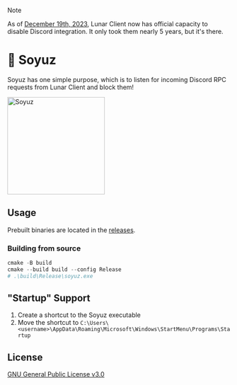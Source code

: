 > [!NOTE]
> As of [December 19th, 2023](https://www.lunarclient.com/news/how-to-use-the-new-lunar-client-launcher), Lunar Client now has official capacity to disable Discord integration. It only took them nearly 5 years, but it's there.

# 🚀 Soyuz

Soyuz has one simple purpose, which is to listen for incoming Discord RPC requests from Lunar Client and block them!

<a href="https://github.com/fuwn/soyuz">
 <img
   src="https://www.spacesafetymagazine.com/wp-content/uploads/2014/08/early-soyuz-capsule.gif"
   alt="Soyuz"
   width="220">
</a>

## Usage

Prebuilt binaries are located in the
[releases](https://github.com/Fuwn/soyuz/releases/latest).

### Building from source

```powershell
cmake -B build
cmake --build build --config Release
# .\build\Release\soyuz.exe
```

## "Startup" Support

1. Create a shortcut to the Soyuz executable
2. Move the shortcut to
   `C:\Users\<username>\AppData\Roaming\Microsoft\Windows\StartMenu\Programs\Startup`
   
## License

[GNU General Public License v3.0](https://github.com/Fuwn/soyuz/blob/main/LICENSE)
